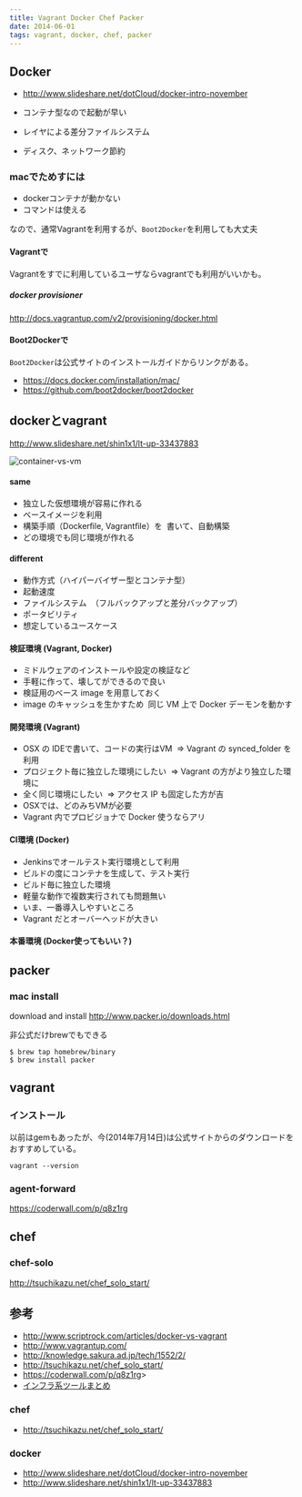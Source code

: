 ```yaml
---
title: Vagrant Docker Chef Packer
date: 2014-06-01
tags: vagrant, docker, chef, packer
---
```



## Docker

* <http://www.slideshare.net/dotCloud/docker-intro-november>

* コンテナ型なので起動が早い
* レイヤによる差分ファイルシステム
* ディスク、ネットワーク節約

### macでためすには

* dockerコンテナが動かない
* コマンドは使える

なので、通常Vagrantを利用するが、`Boot2Docker`を利用しても大丈夫

#### Vagrantで

Vagrantをすでに利用しているユーザならvagrantでも利用がいいかも。


##### docker provisioner

<http://docs.vagrantup.com/v2/provisioning/docker.html>

#### Boot2Dockerで 

`Boot2Docker`は公式サイトのインストールガイドからリンクがある。
* <https://docs.docker.com/installation/mac/>
* <https://github.com/boot2docker/boot2docker>


## dockerとvagrant

<http://www.slideshare.net/shin1x1/lt-up-33437883>

![container-vs-vm](http://lunchmate-blog.s3.amazonaws.com/blog-image/2014-06-01/container-vs-vm.png)

#### same

* 独立した仮想環境が容易に作れる 
* ベースイメージを利用 
* 構築手順（Dockerﬁle, Vagrantﬁle）を  書いて、自動構築 
* どの環境でも同じ環境が作れる

#### different

* 動作方式（ハイパーバイザー型とコンテナ型） 
* 起動速度 
* ファイルシステム  （フルバックアップと差分バックアップ） 
* ポータビリティ 
* 想定しているユースケース

#### 検証環境 (Vagrant, Docker)

* ミドルウェアのインストールや設定の検証など 
* 手軽に作って、壊してができるので良い 
* 検証用のベース image を用意しておく 
* image のキャッシュを生かすため  同じ VM 上で Docker デーモンを動かす

#### 開発環境 (Vagrant)

* OSX の IDEで書いて、コードの実行はVM  => Vagrant の synced_folder を利用 
* プロジェクト毎に独立した環境にしたい  => Vagrant の方がより独立した環境に 
* 全く同じ環境にしたい  => アクセス IP も固定した方が吉 
* OSXでは、どのみちVMが必要 
* Vagrant 内でプロビジョナで Docker 使うならアリ

#### CI環境 (Docker)

* Jenkinsでオールテスト実行環境として利用 
* ビルドの度にコンテナを生成して、テスト実行 
* ビルド毎に独立した環境 
* 軽量な動作で複数実行されても問題無い 
* いま、一番導入しやすいところ 
* Vagrant だとオーバーヘッドが大きい

#### 本番環境 (Docker使ってもいい？)

## packer

### mac install 

download and install
<http://www.packer.io/downloads.html>

非公式だけbrewでもできる

```
$ brew tap homebrew/binary
$ brew install packer
```

## vagrant

### インストール

以前はgemもあったが、今(2014年7月14日)は公式サイトからのダウンロードをおすすめしている。


`vagrant --version`

### agent-forward

<https://coderwall.com/p/q8z1rg>


## chef

### chef-solo

<http://tsuchikazu.net/chef_solo_start/>



## 参考

* <http://www.scriptrock.com/articles/docker-vs-vagrant>
* <http://www.vagrantup.com/>
* <http://knowledge.sakura.ad.jp/tech/1552/2/>
* <http://tsuchikazu.net/chef_solo_start/>
* <https://coderwall.com/p/q8z1rg>>
* [インフラ系ツールまとめ](http://qiita.com/kasaharu/items/59b8d3a76b4a22eab88e)

### chef

* <http://tsuchikazu.net/chef_solo_start/>

### docker

* <http://www.slideshare.net/dotCloud/docker-intro-november>
* <http://www.slideshare.net/shin1x1/lt-up-33437883>